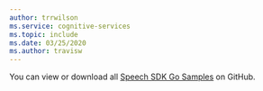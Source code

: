```yaml
---
author: trrwilson
ms.service: cognitive-services
ms.topic: include
ms.date: 03/25/2020
ms.author: travisw
---
```


You can view or download all [Speech SDK Go Samples](https://github.com/microsoft/cognitive-services-speech-sdk-go/tree/master/samples) on GitHub. 
